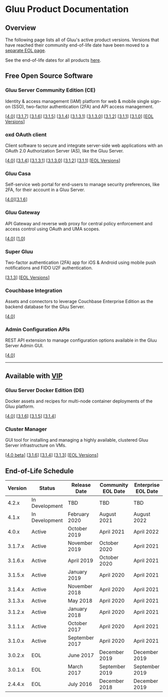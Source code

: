 # Gluu Product Documentation

## Overview

The following page lists all of Gluu's active product versions. Versions that have reached their community end-of-life date have been moved to a [separate EOL page](./eol.md).

See the end-of-life dates for all products [here](#end-of-life-schedule).

## Free Open Source Software

### Gluu Server Community Edition (CE) 
Identity & access management (IAM) platform for web & mobile single sign-on (SSO), two-factor authentication (2FA) and API access management. 

[[4.0](./ce/4.0)] [[3.1.7](./ce/3.1.7)] [[3.1.6](./ce/3.1.6)] [[3.1.5](./ce/3.1.5)] [[3.1.4](./ce/3.1.4)] [[3.1.3.1](./ce/3.1.3.1)] [[3.1.3.0](./ce/3.1.3)] [[3.1.2](./ce/3.1.2)] [[3.1.1](../ce/3.1.1)] [[3.1.0](../ce/3.1.0)] [[EOL Versions](./eol.md)]

### oxd OAuth client
Client software to secure and integrate server-side web applications with an OAuth 2.0 Authorization Server (AS), like the Gluu Server.

[[4.0](./oxd/4.0)] [[3.1.4](./oxd/3.1.4)] [[3.1.3.1](./oxd/3.1.3.1)] [[3.1.3.0](./oxd/3.1.3)] [[3.1.2](./oxd/3.1.2)] [[3.1.1](../oxd/3.1.1)] [[EOL Versions](./eol.md)]

### Gluu Casa
Self-service web portal for end-users to manage security preferences, like 2FA, for their account in a Gluu Server.  

[[4.0](./casa/4.0)][[3.1.6](./casa/3.1.6)]

### Gluu Gateway       
API Gateway and reverse web proxy for central policy enforcement and access control using OAuth and UMA scopes.

[[4.0](./gg/4.0)] [[1.0](./gg/1.0)]

### Super Gluu 
Two-factor authentication (2FA) app for iOS & Android using mobile push notifications and FIDO U2F authentication.

[[3.1.3](./supergluu/3.1.3)] [[EOL Versions](./eol.md)]

### Couchbase Integration
Assets and connectors to leverage Couchbase Enterprise Edition as the backend database for the Gluu Server.

[[4.0](./cb/4.0)]

### Admin Configuration APIs
REST API extension to manage configuration options available in the Gluu Server Admin GUI. 

[[4.0](./oxtrust-api/4.0)]

---

## Available with [VIP](https://www.gluu.org/pricing#vip)

<!--
### Gluu Server Enterprise Edition (EE)
Kubernetes assets and recipes for multi-node container deployments of the Gluu platform.
[[4.1](.ee/4.1)]
-->

### Gluu Server Docker Edition (DE)
Docker assets and recipes for multi-node container deployments of the Gluu platform. 

[[4.0](./de/4.0)] [[3.1.6](./de/3.1.6)] [[3.1.5](./de/3.1.5)] [[3.1.4](./de/3.1.4)]

### Cluster Manager 
GUI tool for installing and managing a highly available, clustered Gluu Server infrastructure on VMs.  

[[4.0 beta](./cm/4.0)] [[3.1.6](./cm/3.1.6)] [[3.1.4](./cm/3.1.4)] [[3.1.3](./cm/3.1.3)] [[EOL Versions](./eol.md)]

## End-of-Life Schedule

| Version | Status | Release Date | Community EOL Date | Enterprise EOL Date  |
| --- | --- | --- | --- | --- |
| 4.2.x | In Development | TBD | TBD | TBD |
| 4.1.x | In Development | February 2020 | August 2021 | August 2022 |
| 4.0.x | Active | October 2019 | April 2021 | April 2022 |
| 3.1.7.x | Active | November 2019 | October 2020 |  April 2021  |
| 3.1.6.x | Active | April 2019 | October 2020 |  April 2021  |
| 3.1.5.x | Active | January 2019 | April 2020 |  April 2021  |
| 3.1.4.x | Active | November 2018  | April 2020 |  April 2021  |
| 3.1.3.x | Active | May 2018 | April 2020 | April 2021 | 
| 3.1.2.x | Active | January 2018 | April 2020| April 2021 |
| 3.1.1.x | Active | October 2017 | April 2020 | April 2021 |
| 3.1.0.x | Active | September 2017 | April 2020 | April 2021 |
| 3.0.2.x | EOL | June 2017 | December 2019 | December 2019 |
| 3.0.1.x | EOL | March 2017 | September 2019 | September 2019 |
| 2.4.4.x | EOL | July 2016 | December 2018 | December 2019|

